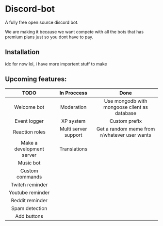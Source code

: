 # Discord-bot
A fully free open source discord bot.

We are making it because we want compete with all the bots that has premium plans just so you dont have to pay.
## **Installation**
idc for now lol, i have more importent stuff to make
## **Upcoming features:**
| TODO 	| In Proccess 	| Done
|:----:	|:------------:	|:----:	
|Welcome bot|Moderation|Use mongodb with mongoose client as database
|Event logger|XP system|Custom prefix
|Reaction roles|Multi server support|Get a random meme from r/whatever user wants
|Make a development server|Translations|
|Music bot|              	|
|Custom commands|              	|
|Twitch reminder|              	|
|Youtube reminder|              	|
|Reddit reminder|              	|
|Spam detection|              	|
|Add buttons|              	|
